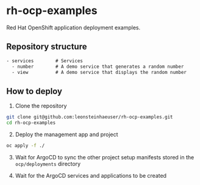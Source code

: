 # rh-ocp-examples

Red Hat OpenShift application deployment examples.

## Repository structure

```txt
- services        # Services
  - number        # A demo service that generates a random number
  - view          # A demo service that displays the random number
```

## How to deploy

1. Clone the repository

```bash
git clone git@github.com:leonsteinhaeuser/rh-ocp-examples.git
cd rh-ocp-examples
```

2. Deploy the management app and project

```bash
oc apply -f ./
```

3. Wait for ArgoCD to sync the other project setup manifests stored in the `ocp/deployments` directory

4. Wait for the ArgoCD services and applications to be created
